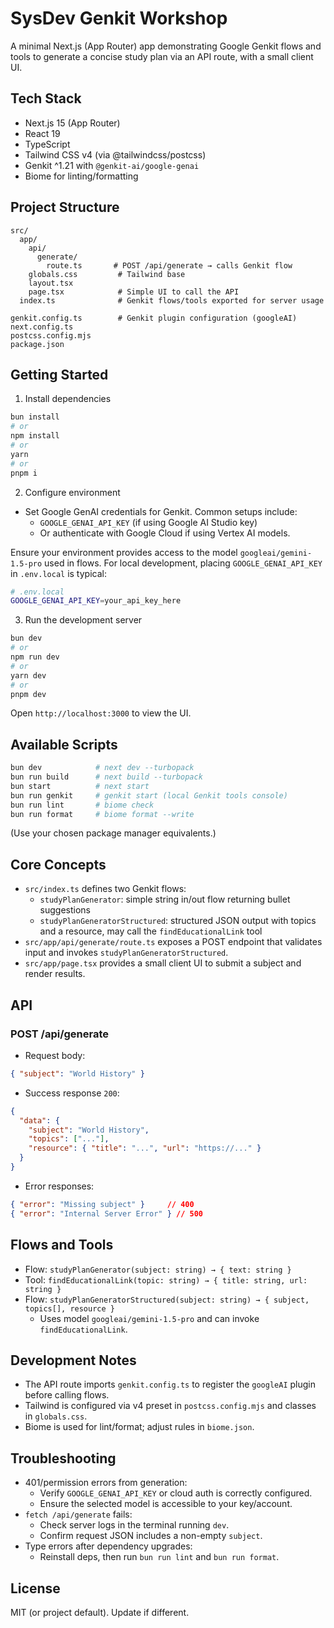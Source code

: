 # SysDev Genkit Workshop

A minimal Next.js (App Router) app demonstrating Google Genkit flows and tools to generate a concise study plan via an API route, with a small client UI.

## Tech Stack
- Next.js 15 (App Router)
- React 19
- TypeScript
- Tailwind CSS v4 (via @tailwindcss/postcss)
- Genkit ^1.21 with `@genkit-ai/google-genai`
- Biome for linting/formatting

## Project Structure
```
src/
  app/
    api/
      generate/
        route.ts       # POST /api/generate → calls Genkit flow
    globals.css         # Tailwind base
    layout.tsx
    page.tsx            # Simple UI to call the API
  index.ts              # Genkit flows/tools exported for server usage

genkit.config.ts        # Genkit plugin configuration (googleAI)
next.config.ts
postcss.config.mjs
package.json
```

## Getting Started
1) Install dependencies
```bash
bun install
# or
npm install
# or
yarn
# or
pnpm i
```

2) Configure environment
- Set Google GenAI credentials for Genkit. Common setups include:
  - `GOOGLE_GENAI_API_KEY` (if using Google AI Studio key)
  - Or authenticate with Google Cloud if using Vertex AI models.

Ensure your environment provides access to the model `googleai/gemini-1.5-pro` used in flows. For local development, placing `GOOGLE_GENAI_API_KEY` in `.env.local` is typical:
```bash
# .env.local
GOOGLE_GENAI_API_KEY=your_api_key_here
```

3) Run the development server
```bash
bun dev
# or
npm run dev
# or
yarn dev
# or
pnpm dev
```
Open `http://localhost:3000` to view the UI.

## Available Scripts
```bash
bun dev            # next dev --turbopack
bun run build      # next build --turbopack
bun start          # next start
bun run genkit     # genkit start (local Genkit tools console)
bun run lint       # biome check
bun run format     # biome format --write
```
(Use your chosen package manager equivalents.)

## Core Concepts
- `src/index.ts` defines two Genkit flows:
  - `studyPlanGenerator`: simple string in/out flow returning bullet suggestions
  - `studyPlanGeneratorStructured`: structured JSON output with topics and a resource, may call the `findEducationalLink` tool
- `src/app/api/generate/route.ts` exposes a POST endpoint that validates input and invokes `studyPlanGeneratorStructured`.
- `src/app/page.tsx` provides a small client UI to submit a subject and render results.

## API
### POST /api/generate
- Request body:
```json
{ "subject": "World History" }
```
- Success response `200`:
```json
{
  "data": {
    "subject": "World History",
    "topics": ["..."],
    "resource": { "title": "...", "url": "https://..." }
  }
}
```
- Error responses:
```json
{ "error": "Missing subject" }     // 400
{ "error": "Internal Server Error" } // 500
```

## Flows and Tools
- Flow: `studyPlanGenerator(subject: string) → { text: string }`
- Tool: `findEducationalLink(topic: string) → { title: string, url: string }`
- Flow: `studyPlanGeneratorStructured(subject: string) → { subject, topics[], resource }`
  - Uses model `googleai/gemini-1.5-pro` and can invoke `findEducationalLink`.

## Development Notes
- The API route imports `genkit.config.ts` to register the `googleAI` plugin before calling flows.
- Tailwind is configured via v4 preset in `postcss.config.mjs` and classes in `globals.css`.
- Biome is used for lint/format; adjust rules in `biome.json`.

## Troubleshooting
- 401/permission errors from generation:
  - Verify `GOOGLE_GENAI_API_KEY` or cloud auth is correctly configured.
  - Ensure the selected model is accessible to your key/account.
- `fetch /api/generate` fails:
  - Check server logs in the terminal running `dev`.
  - Confirm request JSON includes a non-empty `subject`.
- Type errors after dependency upgrades:
  - Reinstall deps, then run `bun run lint` and `bun run format`.

## License
MIT (or project default). Update if different.
